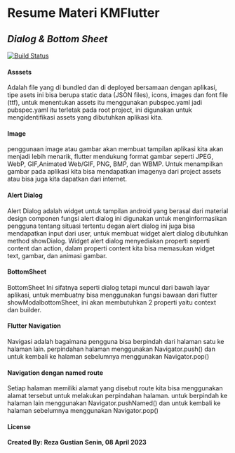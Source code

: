 # Resume Materi KMFlutter
## _Dialog & Bottom Sheet_

[![Build Status](https://travis-ci.org/joemccann/dillinger.svg?branch=master)](https://travis-ci.org/joemccann/dillinger)


#### Asssets
Adalah file yang di bundled dan di deployed bersamaan dengan aplikasi, tipe asets ini bisa berupa static data (JSON files), icons, images dan font file (ttf), untuk menentukan assets itu menggunakan pubspec.yaml jadi pubspec.yaml itu terletak pada root project, ini digunakan untuk mengidentifikasi assets yang dibutuhkan aplikasi kita.

#### Image
penggunaan image atau gambar akan membuat tampilan aplikasi kita akan menjadi lebih menarik, flutter mendukung format gambar seperti JPEG, WebP, GIF,Animated Web/GIF, PNG, BMP, dan WBMP. Untuk menampilkan gambar pada aplikasi kita bisa mendapatkan imagenya dari project assets atau bisa juga kita dapatkan dari internet. 


#### Alert Dialog
Alert Dialog adalah widget untuk tampilan android yang berasal dari material design componen fungsi alert dialog ini digunakan untuk menginformasikan pengguna tentang situasi tertentu degan alert dialog ini juga bisa mendapatkan input dari user, untuk membuat widget alert dialog dibutuhkan method showDialog. Widget alert dialog menyediakan properti seperti content dan action, dalam properti content
kita bisa memasukan widget text, gambar, dan animasi gambar.
 

#### BottomSheet 
BottomSheet Ini sifatnya seperti dialog tetapi muncul dari bawah layar aplikasi, untuk membuatny bisa menggunakan fungsi bawaan dari flutter showModalbottomSheet, ini akan membutuhkan 2 properti yaitu context dan builder.

#### Flutter Navigation
Navigasi adalah bagaimana pengguna bisa berpindah dari halaman satu ke halaman lain.
perpindahan halaman menggunakan Navigator.push() dan untuk kembali ke halaman sebelumnya menggunakan Navigator.pop()

#### Navigation dengan named route
Setiap halaman memiliki alamat yang disebut route kita bisa menggunakan alamat tersebut untuk melakukan perpindahan halaman. untuk berpindah ke halaman lain menggunakan Navigator.pushNamed() dan untuk kembali ke halaman sebelumnya
menggunakan Navigator.pop()

#### License

**Created By: Reza Gustian**
**Senin, 08 April 2023**
